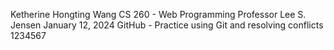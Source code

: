 Ketherine Hongting Wang
CS 260 - Web Programming
Professor Lee S. Jensen
January 12, 2024
GitHub - Practice using Git and resolving conflicts
1234567
